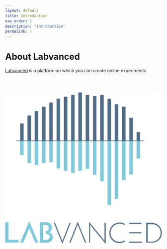 ```yaml
---
layout: default
title: Introduction
nav_order: 1
description: "Introduction"
permalink: /
---
```


# **About Labvanced**

[Labvanced](https://www.labvanced.com/) is a platform on which you can create online experiments.

<br/><br/>

![](assets/images/labvanced.png)

